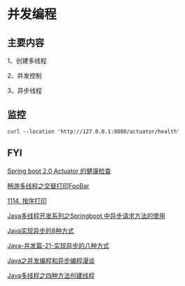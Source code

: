 # 并发编程

## 主要内容

1、创建多线程

2、并发控制

3、异步线程

## 监控
```shell script
curl --location 'http://127.0.0.1:8080/actuator/health'
```
## FYI

[Spring boot 2.0 Actuator 的健康检查](https://docker.blog.csdn.net/article/details/105263680?spm=1001.2101.3001.6650.3&utm_medium=distribute.pc_relevant.none-task-blog-2%7Edefault%7ECTRLIST%7ERate-3-105263680-blog-128214064.235%5Ev32%5Epc_relevant_default_base3&depth_1-utm_source=distribute.pc_relevant.none-task-blog-2%7Edefault%7ECTRLIST%7ERate-3-105263680-blog-128214064.235%5Ev32%5Epc_relevant_default_base3&utm_relevant_index=6)

[畅游多线程之交替打印FooBar](https://leetcode.cn/problems/print-foobar-alternately/solution/chang-you-duo-xian-cheng-zhi-1115-by-a-f-mf5u/)

[1114. 按序打印](https://leetcode.cn/problems/print-in-order/comments/)

[Java多线程开发系列之Springboot 中异步请求方法的使用](https://huaweicloud.csdn.net/63876eeddacf622b8df8c100.html?spm=1001.2101.3001.6650.5&utm_medium=distribute.pc_relevant.none-task-blog-2%7Edefault%7EBlogCommendFromBaidu%7Eactivity-5-126378760-blog-129954643.235%5Ev35%5Epc_relevant_increate_t0_download_v2&depth_1-utm_source=distribute.pc_relevant.none-task-blog-2%7Edefault%7EBlogCommendFromBaidu%7Eactivity-5-126378760-blog-129954643.235%5Ev35%5Epc_relevant_increate_t0_download_v2&utm_relevant_index=10)

[Java实现异步的8种方式](https://blog.csdn.net/qq_42281818/article/details/129954643?spm=1001.2101.3001.6650.2&utm_medium=distribute.pc_relevant.none-task-blog-2%7Edefault%7EYuanLiJiHua%7EPosition-2-129954643-blog-129734141.235%5Ev35%5Epc_relevant_increate_t0_download_v2&depth_1-utm_source=distribute.pc_relevant.none-task-blog-2%7Edefault%7EYuanLiJiHua%7EPosition-2-129954643-blog-129734141.235%5Ev35%5Epc_relevant_increate_t0_download_v2&utm_relevant_index=5)

[Java-并发篇-21-实现异步的八种方式](https://blog.csdn.net/Hmj050117/article/details/129734141?spm=1001.2101.3001.6650.5&utm_medium=distribute.pc_relevant.none-task-blog-2%7Edefault%7EBlogCommendFromBaidu%7ERate-5-129734141-blog-125569930.235%5Ev35%5Epc_relevant_increate_t0_download_v2&depth_1-utm_source=distribute.pc_relevant.none-task-blog-2%7Edefault%7EBlogCommendFromBaidu%7ERate-5-129734141-blog-125569930.235%5Ev35%5Epc_relevant_increate_t0_download_v2&utm_relevant_index=10)

[Java之并发编程和异步编程漫谈](https://blog.csdn.net/leijie0322/article/details/125569930)

[Java多线程之四种方法创建线程](https://blog.csdn.net/liu320yj/article/details/125703535)

